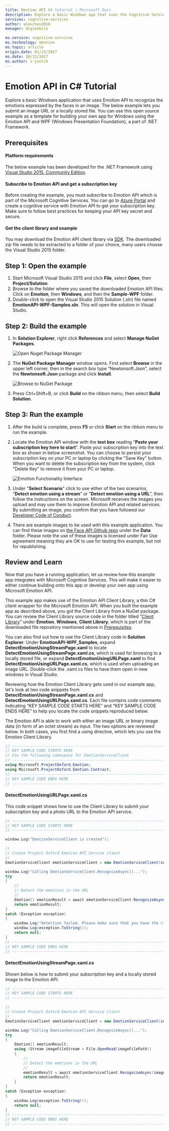 ```yaml
---
title: Emotion API C# tutorial | Microsoft Docs
description: Explore a basic Windows app that uses the Cognitive Services Emotion API to recognize the emotions expressed by faces in an image. 
services: cognitive-services
author: alexchen2016
manager: digimobile

ms.service: cognitive-services
ms.technology: emotion
ms.topic: article
origin.date: 01/23/2017
ms.date: 10/13/2017
ms.author: v-junlch
---
```


# Emotion API in C&#35; Tutorial

Explore a basic Windows application that uses Emotion API to recognize the emotions expressed by the faces in an image. The below example lets you submit an image URL or a locally stored file. You can use this open source example as a template for building your own app for Windows using the Emotion API and WPF (Windows Presentation Foundation), a part of .NET Framework.

## <a name="Prerequisites">Prerequisites</a>
#### Platform requirements  
The below example has been developed for the .NET Framework using [Visual Studio 2015, Community Edition](https://www.visualstudio.com/products/visual-studio-community-vs).  

#### Subscribe to Emotion API and get a subscription key  
Before creating the example, you must subscribe to Emotion API which is part of the Microsoft Cognitive Services. You can go to [Azure Portal](https://portal.azure.cn) and create a cognitive service with Emotion API to get your subscription key. Make sure to follow best practices for keeping your API key secret and secure.  

#### Get the client library and example  
You may download the Emotion API client library via [SDK](https://www.github.com/microsoft/cognitive-emotion-windows). The downloaded zip file needs to be extracted to a folder of your choice, many users choose the Visual Studio 2015 folder.
## <a name="Step1">Step 1: Open the example</a>
1.	Start Microsoft Visual Studio 2015 and click **File**, select **Open**, then **Project/Solution**.
2.	Browse to the folder where you saved the downloaded Emotion API files. Click on **Emotion**, then **Windows**, and then the **Sample-WPF** folder.
3.	Double-click to open the Visual Studio 2015 Solution (.sln) file named **EmotionAPI-WPF-Samples.sln**. This will open the solution in Visual Studio.

## <a name="Step2">Step 2: Build the example</a>
1. In **Solution Explorer**, right click **References** and select **Manage NuGet Packages**.

    ![Open Nuget Package Manager](../Images/EmotionNuget.png)

2.  The **NuGet Package Manager** window opens. First select **Browse** in the upper left corner, then in the search box type “Newtonsoft.Json”, select the **Newtonsoft.Json** package and click **Install**.  

    ![Browse to NuGet Package](../Images/EmotionNugetBrowse.png)  

3.  Press Ctrl+Shift+B, or click **Build** on the ribbon menu, then select **Build Solution**.

## <a name="Step3">Step 3: Run the example</a>
1.  After the build is complete, press **F5** or click **Start** on the ribbon menu to run the example.
2.  Locate the Emotion API window with the **text box** reading "**Paste your subscription key here to start**". Paste your subscription key into the text box as shown in below screenshot. You can choose to persist your subscription key on your PC or laptop by clicking the "Save Key" button. When you want to delete the subscription key from the system, click "Delete Key" to remove it from your PC or laptop.
  
    ![Emotion Functionality Interface](../Images/EmotionKey.png)

3.  Under "**Select Scenario**" click to use either of the two scenarios, “**Detect emotion using a stream**” or “**Detect emotion using a URL**”, then follow the instructions on the screen. Microsoft receives the images you upload and may use them to improve Emotion API and related services. By submitting an image, you confirm that you have followed our [Developer Code of Conduct](https://azure.microsoft.com/en-us/support/legal/developer-code-of-conduct/).
4.  There are example images to be used with this example application. You can find these images on [the Face API Github repo](https://github.com/Microsoft/Cognitive-Face-Windows/tree/master/Data) under the **Data** folder. Please note the use of these images is licensed under Fair Use agreement meaning they are OK to use for testing this example, but not for republishing.

## <a name="Review">Review and Learn</a>
Now that you have a running application, let us review how this example app integrates with Microsoft Cognitive Services. This will make it easier to either continue building onto this app or develop your own app using Microsoft Emotion API. 

This example app makes use of the Emotion API Client Library, a thin C# client wrapper for the Microsoft Emotion API. When you built the example app as described above, you got the Client Library from a NuGet package. You can review the Client Library source code in the folder titled “[Client Library](https://github.com/Microsoft/Cognitive-Emotion-Windows/tree/master/ClientLibrary)” under **Emotion**, **Windows**, **Client Library**, which is part of the downloaded file repository mentioned above in [Prerequisites](#Prerequisites).
 
You can also find out how to use the Client Library code in **Solution Explorer**: Under **EmotionAPI-WPF_Samples**, expand **DetectEmotionUsingStreamPage.xaml** to locate **DetectEmotionUsingStreamPage.xaml.cs**, which is used for browsing to a locally stored file, or expand **DetectEmotionUsingURLPage.xaml** to find **DetectEmotionUsingURLPage.xaml.cs**, which is used when uploading an image URL. Double-click the .xaml.cs files to have them open in new windows in Visual Studio. 

Reviewing how the Emotion Client Library gets used in our example app, let's look at two code snippets from **DetectEmotionUsingStreamPage.xaml.cs** and **DetectEmotionUsingURLPage.xaml.cs**. Each file contains code comments indicating “KEY SAMPLE CODE STARTS HERE” and “KEY SAMPLE CODE ENDS HERE” to help you locate the code snippets reproduced below.

The Emotion API is able to work with either an image URL or binary image data (in form of an octet stream) as input. The two options are reviewed below. In both cases, you first find a using directive, which lets you use the Emotion Client Library. 
```csharp
// ----------------------------------------------------------------------- 
// KEY SAMPLE CODE STARTS HERE 
// Use the following namespace for EmotionServiceClient 
// ----------------------------------------------------------------------- 
using Microsoft.ProjectOxford.Emotion; 
using Microsoft.ProjectOxford.Emotion.Contract; 
// ----------------------------------------------------------------------- 
// KEY SAMPLE CODE ENDS HERE 
// ----------------------------------------------------------------------- 
```
#### DetectEmotionUsingURLPage.xaml.cs 

This code snippet shows how to use the Client Library to submit your subscription key and a photo URL to the Emotion API service. 

```csharp
// -----------------------------------------------------------------------
// KEY SAMPLE CODE STARTS HERE
// -----------------------------------------------------------------------

window.Log("EmotionServiceClient is created");

//
// Create Project Oxford Emotion API Service client
//
EmotionServiceClient emotionServiceClient = new EmotionServiceClient(subscriptionKey);

window.Log("Calling EmotionServiceClient.RecognizeAsync()...");
try
{
    //
    // Detect the emotions in the URL
    //
    Emotion[] emotionResult = await emotionServiceClient.RecognizeAsync(url);
    return emotionResult;
}
catch (Exception exception)
{
    window.Log("Detection failed. Please make sure that you have the right subscription key and proper URL to detect.");
    window.Log(exception.ToString());
    return null;
}
// -----------------------------------------------------------------------
// KEY SAMPLE CODE ENDS HERE
// -----------------------------------------------------------------------
```
#### DetectEmotionUsingStreamPage.xaml.cs 

Shown below is how to submit your subscription key and a locally stored image to the Emotion API. 


```csharp
// -----------------------------------------------------------------------
// KEY SAMPLE CODE STARTS HERE
// -----------------------------------------------------------------------

//
// Create Project Oxford Emotion API Service client
//
EmotionServiceClient emotionServiceClient = new EmotionServiceClient(subscriptionKey);

window.Log("Calling EmotionServiceClient.RecognizeAsync()...");
try
{
    Emotion[] emotionResult;
    using (Stream imageFileStream = File.OpenRead(imageFilePath))
    {
        //
        // Detect the emotions in the URL
        //
        emotionResult = await emotionServiceClient.RecognizeAsync(imageFileStream);
        return emotionResult;
    }
}
catch (Exception exception)
{
    window.Log(exception.ToString());
    return null;
}
// -----------------------------------------------------------------------
// KEY SAMPLE CODE ENDS HERE
// -----------------------------------------------------------------------
```
<!--
## <a name="Related">Related Topics</a>
[Emotion API Overview](.)
-->

